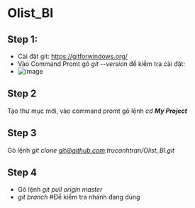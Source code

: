 # Olist_BI

## Step 1:
- Cài đặt git: <https://gitforwindows.org/>
- Vào Command Promt gõ *git --version* để kiểm tra cài đặt:
- ![image](https://user-images.githubusercontent.com/60055231/148748557-4c040c30-7cec-442a-9305-85c2013e3f10.png)

## Step 2
Tạo thư mục mới, vào command promt gõ lệnh *cd* ***My Project***

## Step 3
Gõ lệnh *git clone git@github.com:trucanhtran/Olist_BI.git*

## Step 4
- Gõ lệnh *git pull origin master*
- *git branch* #Để kiểm tra nhánh đang dùng








